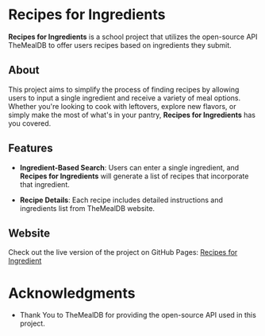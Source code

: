 # Recipes for Ingredients

**Recipes for Ingredients** is a school project that utilizes the open-source API TheMealDB to offer users recipes based on ingredients they submit.

## About

This project aims to simplify the process of finding recipes by allowing users to input a single ingredient and receive a variety of meal options. Whether you're looking to cook with leftovers, explore new flavors, or simply make the most of what's in your pantry, **Recipes for Ingredients** has you covered.

## Features

- **Ingredient-Based Search**: Users can enter a single ingredient, and **Recipes for Ingredients** will generate a list of recipes that incorporate that ingredient.
  
- **Recipe Details**: Each recipe includes detailed instructions and ingredients list from TheMealDB website.

## Website

Check out the live version of the project on GitHub Pages: [Recipes for Ingredient](https://jackua.github.io/Recipes-For-Ingredient/index)


# Acknowledgments
- Thank You to TheMealDB for providing the open-source API used in this project.
